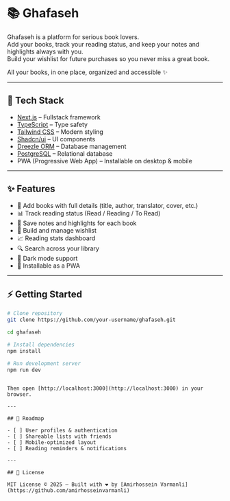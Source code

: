# 📚 Ghafaseh

Ghafaseh is a platform for serious book lovers.  
Add your books, track your reading status, and keep your notes and highlights always with you.  
Build your wishlist for future purchases so you never miss a great book.

All your books, in one place, organized and accessible ✨

---

## 🚀 Tech Stack

- [Next.js](https://nextjs.org/) – Fullstack framework
- [TypeScript](https://www.typescriptlang.org/) – Type safety
- [Tailwind CSS](https://tailwindcss.com/) – Modern styling
- [Shadcn/ui](https://ui.shadcn.com/) – UI components
- [Dreezle ORM](https://github.com/dreezle/dreezle) – Database management
- [PostgreSQL](https://www.postgresql.org/) – Relational database
- PWA (Progressive Web App) – Installable on desktop & mobile

---

## ✨ Features

- 📖 Add books with full details (title, author, translator, cover, etc.)
- 📊 Track reading status (Read / Reading / To Read)
- 📝 Save notes and highlights for each book
- 🛒 Build and manage wishlist
- 📈 Reading stats dashboard
- 🔍 Search across your library
- 🌙 Dark mode support
- 📱 Installable as a PWA

---

## ⚡ Getting Started

```bash
# Clone repository
git clone https://github.com/your-username/ghafaseh.git

cd ghafaseh

# Install dependencies
npm install

# Run development server
npm run dev
```

```

Then open [http://localhost:3000](http://localhost:3000) in your browser.

---

## 📌 Roadmap

- [ ] User profiles & authentication
- [ ] Shareable lists with friends
- [ ] Mobile-optimized layout
- [ ] Reading reminders & notifications

---

## 📜 License

MIT License © 2025 – Built with ❤️ by [Amirhossein Varmanli](https://github.com/amirhosseinvarmanli)
```

